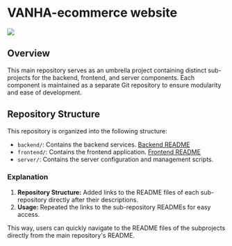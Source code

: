 # VANHA-ecommerce website
![](https://github.com/fssa-batch3/kishore.sugumar__web_project/blob/main/assets/img/illustration/logo.png)
## Overview
This main repository serves as an umbrella project containing distinct sub-projects for the backend, frontend, and server components. Each component is maintained as a separate Git repository to ensure modularity and ease of development.
## Repository Structure
This repository is organized into the following structure:

- `backend/`: Contains the backend services. [Backend README](https://github.com/Kishore1607/Auctioning-web/tree/main/Vanha-Back-End-main)
- `frontend/`: Contains the frontend application. [Frontend README](https://github.com/Kishore1607/Auctioning-web/tree/main/Vanha-Front-end-main)
- `server/`: Contains the server configuration and management scripts.

### Explanation

1. **Repository Structure:** Added links to the README files of each sub-repository directly after their descriptions.
2. **Usage:** Repeated the links to the sub-repository READMEs for easy access.

This way, users can quickly navigate to the README files of the subprojects directly from the main repository's README.
